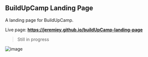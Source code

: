 ## BuildUpCamp Landing Page

A landing page for BuildUpCamp.

Live page: **<https://jeremiey.github.io/buildUpCamp-landing-page>**

> Still in progress

![image](https://user-images.githubusercontent.com/87664239/177961333-1fbee2e5-ea5f-4254-9f2e-fab4e65dcd2a.png)
